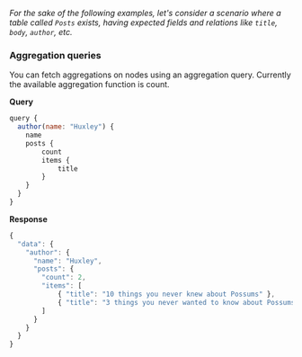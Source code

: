 *For the sake of the following examples, let's consider a scenario where a table called `Posts` exists, having expected fields and relations like `title`, `body`, `author`, etc.*

### Aggregation queries
You can fetch aggregations on nodes using an aggregation query. Currently the available aggregation function is count. 

**Query**
```javascript
query {
  author(name: "Huxley") {
    name
    posts {
    	count
    	items {
    		title
    	}
    }
  }
}
```

**Response**
```javascript
{
  "data": {
    "author": {
      "name": "Huxley",
      "posts": {
      	"count": 2,
      	"items": [
      		{ "title": "10 things you never knew about Possums" },
      		{ "title": "3 things you never wanted to know about Possums" }
      	]
      }
    }
  }
}
```